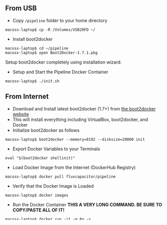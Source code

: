 ## From USB
* Copy `/pipeline` folder to your home directory
```
macosx-laptop$ cp -R /Volumes/USB20FD ~/
```
* Install boot2docker
```
macosx-laptop$ cd ~/pipeline
macosx-laptop$ open Boot2Docker-1.7.1.pkg
```
Setup boot2docker completely using installation wizard.
* Setup and Start the Pipeline Docker Container
```
macosx-laptop$ ./init.sh
``` 

## From Internet
* Download and Install latest boot2docker (1.7+) from [the boot2docker website](http://boot2docker.io/)
* This will install everything including VirtualBox, boot2docker, and Docker
* Initialize boot2docker as follows
```
macosx-laptop$ boot2docker --memory=8192 --disksize=20000 init
``` 
* Export Docker Variables to your Terminals
```
eval "$(boot2docker shellinit)"
``` 
* Load Docker Image from the Internet (DockerHub Registry)
```
macosx-laptop$ docker pull fluxcapacitor/pipeline
```
* Verify that the Docker Image is Loaded
```
macosx-laptop$ docker images
```
* Run the Docker Container
**THIS A VERY LONG COMMAND.  BE SURE TO COPY/PASTE ALL OF IT!**
```
macosx-laptop$ docker run -it -m 8g -v ~/pipeline/notebooks:/root/pipeline/notebooks -p 30080:80 -p 34042:4042 -p 39160:9160 -p 39042:9042 -p 39200:9200 -p 37077:7077 -p 38080:38080 -p 38081:38081 -p 36060:6060 -p 36061:6061 -p 32181:2181 -p 38090:8090 -p 30000:10000 -p 30070:50070 -p 30090:50090 -p 39092:9092 -p 36066:6066 -p 39000:9000 -p 39999:19999 -p 36081:6081 -p 35601:5601 -p 37979:7979 -p 38989:8989 -p 34040:4040 -p 36379:6379 fluxcapacitor/pipeline bash
```
